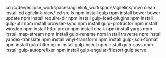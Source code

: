 cd /c/dev/eclipse_workspaces/agilelink_workspace/agilelink/
mvn clean install
cd agilelink-view/
cd src
ls
npm install gulp
npm install bower
bower update
npm install require-dir
npm install gulp-load-plugins
npm install gulp-util
npm install browser-sync
npm install gulp-protractor
npm install wiredep
npm install http-proxy
npm install chalk
npm install yargs
npm install map-stream
npm install gulp-rename
npm install traverse
npm install yandex-translate
npm install vinyl-transform
npm install gulp-json-format
npm install gulp-filter
npm install gulp-inject
npm install gulp-sass
npm install gulp-autoprefixer
npm install gulp-angular-filesort
gulp serve
